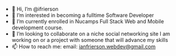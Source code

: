 - 👋 Hi, I’m @ifrierson
- 👀 I’m interested in becoming a fulltime Software Developer 
- 🌱 I’m currently enrolled in Nucamps Full Stack Web and Mobile development course. 
- 💞️ I’m looking to collaborate on a niche social networking site I am working on or a project with someone that will advance my skills
- 📫 How to reach me: email: ianfrierson.webdev@gmail.com

<!---
ifrierson/ifrierson is a ✨ special ✨ repository because its `README.md` (this file) appears on your GitHub profile.
You can click the Preview link to take a look at your changes.
--->
